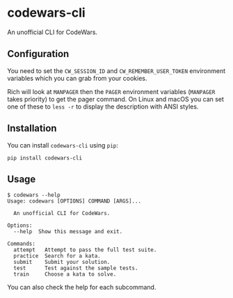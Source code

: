 # codewars-cli
An unofficial CLI for CodeWars.

## Configuration
You need to set the `CW_SESSION_ID` and `CW_REMEMBER_USER_TOKEN` environment variables which you can grab from your cookies.

Rich will look at `MANPAGER` then the `PAGER` environment variables (`MANPAGER` takes priority) to get the pager command. On Linux and macOS you can set one of these to `less -r` to display the description with ANSI styles.

## Installation
You can install `codewars-cli` using `pip`:
```
pip install codewars-cli
```

## Usage
```
$ codewars --help
Usage: codewars [OPTIONS] COMMAND [ARGS]...

  An unofficial CLI for CodeWars.

Options:
  --help  Show this message and exit.

Commands:
  attempt   Attempt to pass the full test suite.
  practice  Search for a kata.
  submit    Submit your solution.
  test      Test against the sample tests.
  train     Choose a kata to solve.
```
You can also check the help for each subcommand.
